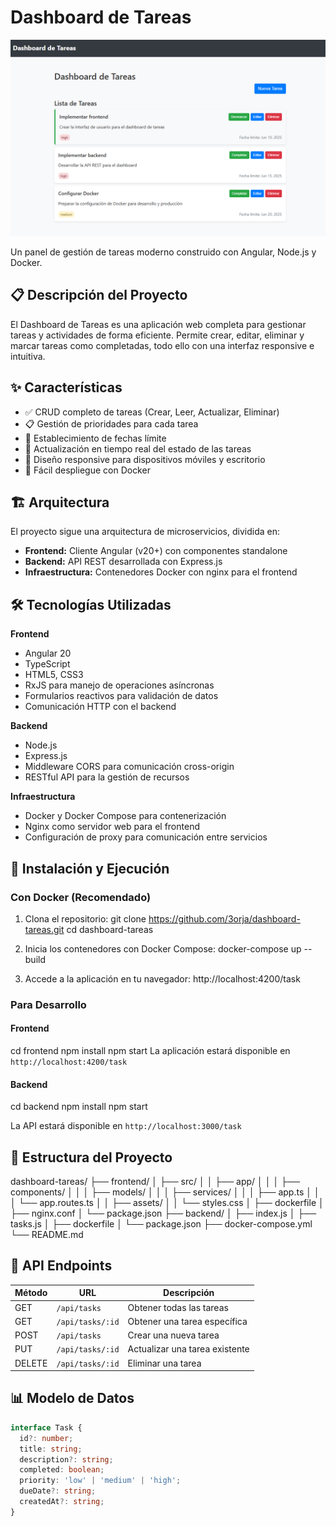 # Dashboard de Tareas

![Vista del dashboard](frontend/src/assets/dashboard-ejemplo.png)

Un panel de gestión de tareas moderno construido con Angular, Node.js y Docker.

## 📋 Descripción del Proyecto

El Dashboard de Tareas es una aplicación web completa para gestionar tareas y actividades de forma eficiente. Permite crear, editar, eliminar y marcar tareas como completadas, todo ello con una interfaz responsive e intuitiva.

## ✨ Características

- ✅ CRUD completo de tareas (Crear, Leer, Actualizar, Eliminar)
- 📋 Gestión de prioridades para cada tarea
- 📅 Establecimiento de fechas límite
- 🔄 Actualización en tiempo real del estado de las tareas
- 📱 Diseño responsive para dispositivos móviles y escritorio
- 🔧 Fácil despliegue con Docker

## 🏗️ Arquitectura

El proyecto sigue una arquitectura de microservicios, dividida en:

- **Frontend:** Cliente Angular (v20+) con componentes standalone
- **Backend:** API REST desarrollada con Express.js
- **Infraestructura:** Contenedores Docker con nginx para el frontend

## 🛠️ Tecnologías Utilizadas

**Frontend**
- Angular 20
- TypeScript
- HTML5, CSS3
- RxJS para manejo de operaciones asíncronas
- Formularios reactivos para validación de datos
- Comunicación HTTP con el backend

**Backend**
- Node.js
- Express.js
- Middleware CORS para comunicación cross-origin
- RESTful API para la gestión de recursos

**Infraestructura**
- Docker y Docker Compose para contenerización
- Nginx como servidor web para el frontend
- Configuración de proxy para comunicación entre servicios

## 🚀 Instalación y Ejecución

### Con Docker (Recomendado)

1. Clona el repositorio:
git clone https://github.com/3orja/dashboard-tareas.git cd dashboard-tareas

2. Inicia los contenedores con Docker Compose:
docker-compose up --build

3. Accede a la aplicación en tu navegador:
http://localhost:4200/task

### Para Desarrollo

#### Frontend
cd frontend npm install npm start
La aplicación estará disponible en `http://localhost:4200/task`

#### Backend
cd backend npm install npm start

La API estará disponible en `http://localhost:3000/task`

## 📂 Estructura del Proyecto
dashboard-tareas/
├── frontend/
│   ├── src/
│   │   ├── app/
│   │   │   ├── components/
│   │   │   ├── models/
│   │   │   ├── services/
│   │   │   ├── app.ts
│   │   │   └── app.routes.ts
│   │   ├── assets/
│   │   └── styles.css
│   ├── dockerfile
│   ├── nginx.conf
│   └── package.json
├── backend/
│   ├── index.js
│   ├── tasks.js
│   ├── dockerfile
│   └── package.json
├── docker-compose.yml
└── README.md

## 🔌 API Endpoints

| Método | URL              | Descripción                    |
|--------|------------------|--------------------------------|
| GET    | `/api/tasks`     | Obtener todas las tareas       |
| GET    | `/api/tasks/:id` | Obtener una tarea específica   |
| POST   | `/api/tasks`     | Crear una nueva tarea          |
| PUT    | `/api/tasks/:id` | Actualizar una tarea existente |
| DELETE | `/api/tasks/:id` | Eliminar una tarea             |

## 📊 Modelo de Datos

```typescript
interface Task {
  id?: number;
  title: string;
  description?: string;
  completed: boolean;
  priority: 'low' | 'medium' | 'high';
  dueDate?: string;
  createdAt?: string;
}

